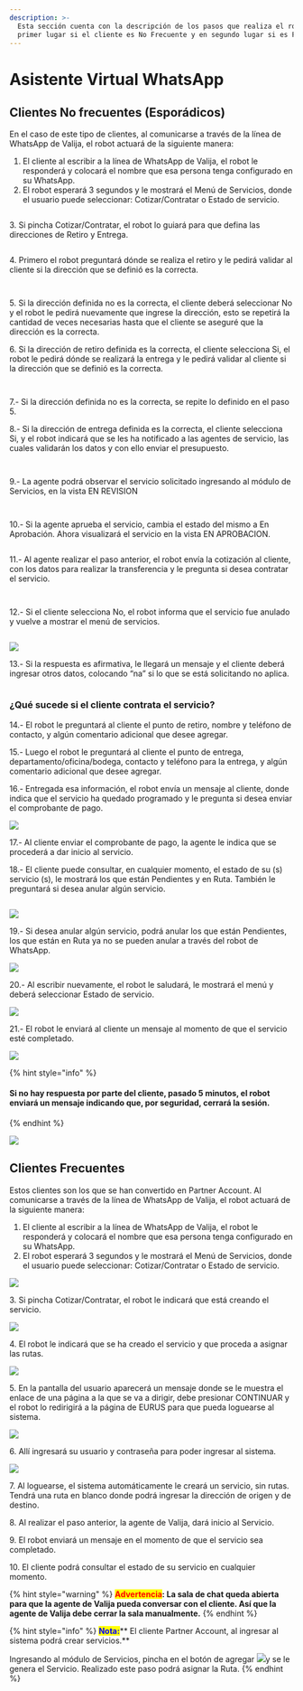 ```yaml
---
description: >-
  Esta sección cuenta con la descripción de los pasos que realiza el robot, en
  primer lugar si el cliente es No Frecuente y en segundo lugar si es Frecuente.
---
```


# Asistente Virtual WhatsApp

## **Clientes No frecuentes (Esporádicos)**

En el caso de este tipo de clientes, al comunicarse a través de la línea de WhatsApp de Valija, el robot actuará de la siguiente manera:

1. &#x20;El cliente al escribir a la línea de WhatsApp de Valija,  el robot le responderá y colocará el nombre que esa persona tenga configurado en su WhatsApp.
2. El robot esperará 3 segundos y le mostrará el Menú de Servicios, donde el usuario puede seleccionar: Cotizar/Contratar o Estado de servicio.

<figure><img src="../.gitbook/assets/image (13).png" alt=""><figcaption></figcaption></figure>

3\. Si pincha Cotizar/Contratar, el robot lo guiará para que defina las direcciones de Retiro y Entrega.         &#x20;

<figure><img src="../.gitbook/assets/image (10).png" alt=""><figcaption></figcaption></figure>

4\. Primero el robot preguntará dónde se realiza el retiro y le pedirá validar al cliente si la dirección que se definió es la correcta.

<figure><img src="../.gitbook/assets/image (25).png" alt=""><figcaption></figcaption></figure>

<figure><img src="../.gitbook/assets/image (12).png" alt=""><figcaption></figcaption></figure>

5\. Si la dirección definida no es la correcta, el cliente deberá seleccionar No y el robot le pedirá nuevamente que ingrese la dirección, esto se repetirá la cantidad de veces necesarias hasta que el cliente se aseguré que la dirección es la correcta.

6\. Si la dirección de retiro definida es la correcta, el cliente selecciona Si, el robot le pedirá dónde se realizará la entrega y le pedirá validar al cliente si la dirección que se definió es la correcta.

<figure><img src="../.gitbook/assets/image (2).png" alt=""><figcaption></figcaption></figure>

<figure><img src="../.gitbook/assets/image (17).png" alt=""><figcaption></figcaption></figure>

7.- Si la dirección definida no es la correcta, se repite lo definido en el paso 5.

8.- Si la dirección de entrega definida es la correcta, el cliente selecciona Si, y el robot indicará que se les ha notificado a las agentes de servicio, las cuales validarán los datos y con ello enviar el presupuesto.

<figure><img src="../.gitbook/assets/image (4).png" alt=""><figcaption></figcaption></figure>

<figure><img src="../.gitbook/assets/image (45).png" alt=""><figcaption></figcaption></figure>

9.- La agente podrá observar el servicio solicitado ingresando al módulo de Servicios, en la vista EN REVISION

<figure><img src="../.gitbook/assets/image (8).png" alt=""><figcaption></figcaption></figure>

<figure><img src="../.gitbook/assets/image (14).png" alt=""><figcaption></figcaption></figure>

10.- Si la agente aprueba el servicio, cambia el estado del mismo a En Aprobación. Ahora visualizará el servicio en la vista EN APROBACION.

<figure><img src="../.gitbook/assets/image (20).png" alt=""><figcaption></figcaption></figure>

11.- Al agente realizar el paso anterior, el robot envía la cotización al cliente, con los datos para realizar la transferencia y le pregunta si desea contratar el servicio.

<figure><img src="../.gitbook/assets/image (3).png" alt=""><figcaption></figcaption></figure>

<figure><img src="../.gitbook/assets/image (46).png" alt=""><figcaption></figcaption></figure>

12.- Si el cliente selecciona No, el robot informa que el servicio fue anulado y vuelve a mostrar el menú de servicios.

&#x20;                                                     <img src="../.gitbook/assets/image (19).png" alt="" data-size="original">

&#x20;                                                          ![](<../.gitbook/assets/image (6).png>)

13.- Si la respuesta es afirmativa, le llegará un mensaje y el cliente deberá ingresar otros datos, colocando “na” si lo que se está solicitando no aplica.

<figure><img src="../.gitbook/assets/image (1).png" alt=""><figcaption></figcaption></figure>

### ¿Qué sucede si el cliente contrata el servicio?

14.- El robot le preguntará al cliente el punto de retiro, nombre y teléfono de contacto, y algún comentario adicional que desee agregar.

15.- Luego el robot le preguntará al cliente el punto de entrega, departamento/oficina/bodega, contacto y teléfono para la entrega, y algún comentario adicional que desee agregar.

16.- Entregada esa información, el robot envía un mensaje al cliente, donde indica que el servicio ha quedado programado y le pregunta si desea enviar el comprobante de pago.

&#x20;                                                 ![](<../.gitbook/assets/image (41).png>)

17.- Al cliente enviar el comprobante de pago, la agente le indica que se procederá a dar inicio al servicio.

18.- El cliente puede consultar, en cualquier momento, el estado de su (s) servicio (s), le mostrará los que están Pendientes y en Ruta. También le preguntará si desea anular algún servicio.

&#x20;                                                          <img src="../.gitbook/assets/image (36).png" alt="" data-size="original">

&#x20;                                                        ![](<../.gitbook/assets/image (15).png>)

19.- Si desea anular algún servicio, podrá anular los que están Pendientes, los que están en Ruta ya no se pueden anular a través del robot de WhatsApp.

&#x20;                                                      ![](<../.gitbook/assets/image (42).png>)

20.- Al escribir nuevamente, el robot le saludará, le mostrará el menú y deberá seleccionar Estado de servicio.

&#x20;                                                      ![](<../.gitbook/assets/image (33).png>)

21.- El robot le enviará al cliente un mensaje al momento de que el servicio esté completado.

&#x20;                                                 ![](<../.gitbook/assets/image (49).png>)

{% hint style="info" %}
#### Si no hay respuesta por parte del cliente, pasado 5 minutos, el robot enviará un mensaje indicando que, por seguridad, cerrará la sesión.
{% endhint %}

&#x20;                                                    ![](<../.gitbook/assets/image (43).png>)

## **Clientes Frecuentes**

Estos clientes son los que se han convertido en Partner Account. Al comunicarse a través de la línea de WhatsApp de Valija, el robot actuará de la siguiente manera:

1. El cliente al escribir a la línea de WhatsApp de Valija, el robot le responderá y colocará el nombre que esa persona tenga configurado en su WhatsApp.
2. El robot esperará 3 segundos y le mostrará el Menú de Servicios, donde el usuario puede seleccionar: Cotizar/Contratar o Estado de servicio.

&#x20;                                         ![](<../.gitbook/assets/image (29).png>)

&#x20;  3\. Si pincha Cotizar/Contratar, el robot le indicará que está creando el servicio.

&#x20;                                      ![](<../.gitbook/assets/image (18).png>)

&#x20; 4\. El robot le indicará que se ha creado el servicio y que proceda a asignar las rutas.

&#x20;                                    ![](<../.gitbook/assets/image (26).png>)

&#x20; 5\. En la pantalla del usuario aparecerá un mensaje donde se le muestra el enlace de       una página a la que se va a dirigir, debe presionar CONTINUAR y el robot lo redirigirá a la página de EURUS para que pueda loguearse al sistema.

&#x20;                                       ![](<../.gitbook/assets/image (39).png>)

&#x20;   6\. Allí ingresará su usuario y contraseña para poder ingresar al sistema.

&#x20;                                         ![](<../.gitbook/assets/image (35).png>)

&#x20;     7\. Al loguearse, el sistema automáticamente le creará un servicio, sin rutas. Tendrá una ruta en blanco donde podrá ingresar la dirección de origen y de destino.

&#x20;    8\. Al realizar el paso anterior, la agente de Valija, dará inicio al Servicio.

&#x20;    9\. El robot enviará un mensaje en el momento de que el servicio sea completado.

&#x20;   10\. El cliente podrá consultar el estado de su servicio en cualquier momento.

{% hint style="warning" %}
<mark style="color:red;">**Advertencia**</mark>**: La sala de chat queda abierta para que la agente de Valija pueda conversar con el cliente. Así que la agente de Valija debe cerrar la sala manualmente.**
{% endhint %}

{% hint style="info" %}
<mark style="color:blue;">**Nota:**</mark>** El cliente Partner Account, al ingresar al sistema podrá crear servicios.**&#x20;

Ingresando al módulo de Servicios, pincha en el botón de agregar ![](<../.gitbook/assets/image (27).png>)y se le genera el Servicio. Realizado este paso podrá asignar la Ruta.
{% endhint %}







&#x20;    &#x20;

&#x20;                                                  &#x20;

